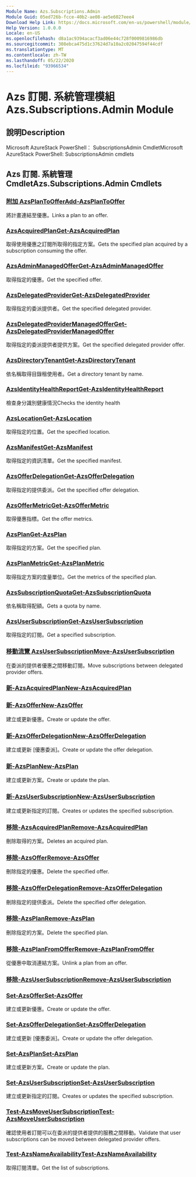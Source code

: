 ```yaml
---
Module Name: Azs.Subscriptions.Admin
Module Guid: 05ed726b-fcce-40b2-ae08-ae5e6027eee4
Download Help Link: https://docs.microsoft.com/en-us/powershell/module/azs.subscriptions.admin
Help Version: 1.0.0.0
Locale: en-US
ms.openlocfilehash: d8a1ac9394acacf3ad06e44c728f0009816986db
ms.sourcegitcommit: 308ebca475d1c37624d7a10a2c02047594f44cdf
ms.translationtype: MT
ms.contentlocale: zh-TW
ms.lasthandoff: 05/22/2020
ms.locfileid: "93966534"
---
```

# <span data-ttu-id="51d34-101">Azs 訂閱. 系統管理模組</span><span class="sxs-lookup"><span data-stu-id="51d34-101">Azs.Subscriptions.Admin Module</span></span>
## <span data-ttu-id="51d34-102">說明</span><span class="sxs-lookup"><span data-stu-id="51d34-102">Description</span></span>
<span data-ttu-id="51d34-103">Microsoft AzureStack PowerShell： SubscriptionsAdmin Cmdlet</span><span class="sxs-lookup"><span data-stu-id="51d34-103">Microsoft AzureStack PowerShell: SubscriptionsAdmin cmdlets</span></span>

## <span data-ttu-id="51d34-104">Azs 訂閱. 系統管理 Cmdlet</span><span class="sxs-lookup"><span data-stu-id="51d34-104">Azs.Subscriptions.Admin Cmdlets</span></span>
### [<span data-ttu-id="51d34-105">附加 AzsPlanToOffer</span><span class="sxs-lookup"><span data-stu-id="51d34-105">Add-AzsPlanToOffer</span></span>](Add-AzsPlanToOffer.md)
<span data-ttu-id="51d34-106">將計畫連結至優惠。</span><span class="sxs-lookup"><span data-stu-id="51d34-106">Links a plan to an offer.</span></span>

### [<span data-ttu-id="51d34-107">AzsAcquiredPlan</span><span class="sxs-lookup"><span data-stu-id="51d34-107">Get-AzsAcquiredPlan</span></span>](Get-AzsAcquiredPlan.md)
<span data-ttu-id="51d34-108">取得使用優惠之訂閱所取得的指定方案。</span><span class="sxs-lookup"><span data-stu-id="51d34-108">Gets the specified plan acquired by a subscription consuming the offer.</span></span>

### [<span data-ttu-id="51d34-109">AzsAdminManagedOffer</span><span class="sxs-lookup"><span data-stu-id="51d34-109">Get-AzsAdminManagedOffer</span></span>](Get-AzsAdminManagedOffer.md)
<span data-ttu-id="51d34-110">取得指定的優惠。</span><span class="sxs-lookup"><span data-stu-id="51d34-110">Get the specified offer.</span></span>

### [<span data-ttu-id="51d34-111">AzsDelegatedProvider</span><span class="sxs-lookup"><span data-stu-id="51d34-111">Get-AzsDelegatedProvider</span></span>](Get-AzsDelegatedProvider.md)
<span data-ttu-id="51d34-112">取得指定的委派提供者。</span><span class="sxs-lookup"><span data-stu-id="51d34-112">Get the specified delegated provider.</span></span>

### [<span data-ttu-id="51d34-113">AzsDelegatedProviderManagedOffer</span><span class="sxs-lookup"><span data-stu-id="51d34-113">Get-AzsDelegatedProviderManagedOffer</span></span>](Get-AzsDelegatedProviderManagedOffer.md)
<span data-ttu-id="51d34-114">取得指定的委派提供者提供方案。</span><span class="sxs-lookup"><span data-stu-id="51d34-114">Get the specified delegated provider offer.</span></span>

### [<span data-ttu-id="51d34-115">AzsDirectoryTenant</span><span class="sxs-lookup"><span data-stu-id="51d34-115">Get-AzsDirectoryTenant</span></span>](Get-AzsDirectoryTenant.md)
<span data-ttu-id="51d34-116">依名稱取得目錄租使用者。</span><span class="sxs-lookup"><span data-stu-id="51d34-116">Get a directory tenant by name.</span></span>

### [<span data-ttu-id="51d34-117">AzsIdentityHealthReport</span><span class="sxs-lookup"><span data-stu-id="51d34-117">Get-AzsIdentityHealthReport</span></span>](Get-AzsIdentityHealthReport.md)
<span data-ttu-id="51d34-118">檢查身分識別健康情況</span><span class="sxs-lookup"><span data-stu-id="51d34-118">Checks the identity health</span></span>

### [<span data-ttu-id="51d34-119">AzsLocation</span><span class="sxs-lookup"><span data-stu-id="51d34-119">Get-AzsLocation</span></span>](Get-AzsLocation.md)
<span data-ttu-id="51d34-120">取得指定的位置。</span><span class="sxs-lookup"><span data-stu-id="51d34-120">Get the specified location.</span></span>

### [<span data-ttu-id="51d34-121">AzsManifest</span><span class="sxs-lookup"><span data-stu-id="51d34-121">Get-AzsManifest</span></span>](Get-AzsManifest.md)
<span data-ttu-id="51d34-122">取得指定的資訊清單。</span><span class="sxs-lookup"><span data-stu-id="51d34-122">Get the specified manifest.</span></span>

### [<span data-ttu-id="51d34-123">AzsOfferDelegation</span><span class="sxs-lookup"><span data-stu-id="51d34-123">Get-AzsOfferDelegation</span></span>](Get-AzsOfferDelegation.md)
<span data-ttu-id="51d34-124">取得指定的提供委派。</span><span class="sxs-lookup"><span data-stu-id="51d34-124">Get the specified offer delegation.</span></span>

### [<span data-ttu-id="51d34-125">AzsOfferMetric</span><span class="sxs-lookup"><span data-stu-id="51d34-125">Get-AzsOfferMetric</span></span>](Get-AzsOfferMetric.md)
<span data-ttu-id="51d34-126">取得優惠指標。</span><span class="sxs-lookup"><span data-stu-id="51d34-126">Get the offer metrics.</span></span>

### [<span data-ttu-id="51d34-127">AzsPlan</span><span class="sxs-lookup"><span data-stu-id="51d34-127">Get-AzsPlan</span></span>](Get-AzsPlan.md)
<span data-ttu-id="51d34-128">取得指定的方案。</span><span class="sxs-lookup"><span data-stu-id="51d34-128">Get the specified plan.</span></span>

### [<span data-ttu-id="51d34-129">AzsPlanMetric</span><span class="sxs-lookup"><span data-stu-id="51d34-129">Get-AzsPlanMetric</span></span>](Get-AzsPlanMetric.md)
<span data-ttu-id="51d34-130">取得指定方案的度量單位。</span><span class="sxs-lookup"><span data-stu-id="51d34-130">Get the metrics of the specified plan.</span></span>

### [<span data-ttu-id="51d34-131">AzsSubscriptionQuota</span><span class="sxs-lookup"><span data-stu-id="51d34-131">Get-AzsSubscriptionQuota</span></span>](Get-AzsSubscriptionQuota.md)
<span data-ttu-id="51d34-132">依名稱取得配額。</span><span class="sxs-lookup"><span data-stu-id="51d34-132">Gets a quota by name.</span></span>

### [<span data-ttu-id="51d34-133">AzsUserSubscription</span><span class="sxs-lookup"><span data-stu-id="51d34-133">Get-AzsUserSubscription</span></span>](Get-AzsUserSubscription.md)
<span data-ttu-id="51d34-134">取得指定的訂閱。</span><span class="sxs-lookup"><span data-stu-id="51d34-134">Get a specified subscription.</span></span>

### [<span data-ttu-id="51d34-135">移動流覽 AzsUserSubscription</span><span class="sxs-lookup"><span data-stu-id="51d34-135">Move-AzsUserSubscription</span></span>](Move-AzsUserSubscription.md)
<span data-ttu-id="51d34-136">在委派的提供者優惠之間移動訂閱。</span><span class="sxs-lookup"><span data-stu-id="51d34-136">Move subscriptions between delegated provider offers.</span></span>

### [<span data-ttu-id="51d34-137">新-AzsAcquiredPlan</span><span class="sxs-lookup"><span data-stu-id="51d34-137">New-AzsAcquiredPlan</span></span>](New-AzsAcquiredPlan.md)


### [<span data-ttu-id="51d34-138">新-AzsOffer</span><span class="sxs-lookup"><span data-stu-id="51d34-138">New-AzsOffer</span></span>](New-AzsOffer.md)
<span data-ttu-id="51d34-139">建立或更新優惠。</span><span class="sxs-lookup"><span data-stu-id="51d34-139">Create or update the offer.</span></span>

### [<span data-ttu-id="51d34-140">新-AzsOfferDelegation</span><span class="sxs-lookup"><span data-stu-id="51d34-140">New-AzsOfferDelegation</span></span>](New-AzsOfferDelegation.md)
<span data-ttu-id="51d34-141">建立或更新 [優惠委派]。</span><span class="sxs-lookup"><span data-stu-id="51d34-141">Create or update the offer delegation.</span></span>

### [<span data-ttu-id="51d34-142">新-AzsPlan</span><span class="sxs-lookup"><span data-stu-id="51d34-142">New-AzsPlan</span></span>](New-AzsPlan.md)
<span data-ttu-id="51d34-143">建立或更新方案。</span><span class="sxs-lookup"><span data-stu-id="51d34-143">Create or update the plan.</span></span>

### [<span data-ttu-id="51d34-144">新-AzsUserSubscription</span><span class="sxs-lookup"><span data-stu-id="51d34-144">New-AzsUserSubscription</span></span>](New-AzsUserSubscription.md)
<span data-ttu-id="51d34-145">建立或更新指定的訂閱。</span><span class="sxs-lookup"><span data-stu-id="51d34-145">Creates or updates the specified subscription.</span></span>

### [<span data-ttu-id="51d34-146">移除-AzsAcquiredPlan</span><span class="sxs-lookup"><span data-stu-id="51d34-146">Remove-AzsAcquiredPlan</span></span>](Remove-AzsAcquiredPlan.md)
<span data-ttu-id="51d34-147">刪除取得的方案。</span><span class="sxs-lookup"><span data-stu-id="51d34-147">Deletes an acquired plan.</span></span>

### [<span data-ttu-id="51d34-148">移除-AzsOffer</span><span class="sxs-lookup"><span data-stu-id="51d34-148">Remove-AzsOffer</span></span>](Remove-AzsOffer.md)
<span data-ttu-id="51d34-149">刪除指定的優惠。</span><span class="sxs-lookup"><span data-stu-id="51d34-149">Delete the specified offer.</span></span>

### [<span data-ttu-id="51d34-150">移除-AzsOfferDelegation</span><span class="sxs-lookup"><span data-stu-id="51d34-150">Remove-AzsOfferDelegation</span></span>](Remove-AzsOfferDelegation.md)
<span data-ttu-id="51d34-151">刪除指定的提供委派。</span><span class="sxs-lookup"><span data-stu-id="51d34-151">Delete the specified offer delegation.</span></span>

### [<span data-ttu-id="51d34-152">移除-AzsPlan</span><span class="sxs-lookup"><span data-stu-id="51d34-152">Remove-AzsPlan</span></span>](Remove-AzsPlan.md)
<span data-ttu-id="51d34-153">刪除指定的方案。</span><span class="sxs-lookup"><span data-stu-id="51d34-153">Delete the specified plan.</span></span>

### [<span data-ttu-id="51d34-154">移除-AzsPlanFromOffer</span><span class="sxs-lookup"><span data-stu-id="51d34-154">Remove-AzsPlanFromOffer</span></span>](Remove-AzsPlanFromOffer.md)
<span data-ttu-id="51d34-155">從優惠中取消連結方案。</span><span class="sxs-lookup"><span data-stu-id="51d34-155">Unlink a plan from an offer.</span></span>

### [<span data-ttu-id="51d34-156">移除-AzsUserSubscription</span><span class="sxs-lookup"><span data-stu-id="51d34-156">Remove-AzsUserSubscription</span></span>](Remove-AzsUserSubscription.md)


### [<span data-ttu-id="51d34-157">Set-AzsOffer</span><span class="sxs-lookup"><span data-stu-id="51d34-157">Set-AzsOffer</span></span>](Set-AzsOffer.md)
<span data-ttu-id="51d34-158">建立或更新優惠。</span><span class="sxs-lookup"><span data-stu-id="51d34-158">Create or update the offer.</span></span>

### [<span data-ttu-id="51d34-159">Set-AzsOfferDelegation</span><span class="sxs-lookup"><span data-stu-id="51d34-159">Set-AzsOfferDelegation</span></span>](Set-AzsOfferDelegation.md)
<span data-ttu-id="51d34-160">建立或更新 [優惠委派]。</span><span class="sxs-lookup"><span data-stu-id="51d34-160">Create or update the offer delegation.</span></span>

### [<span data-ttu-id="51d34-161">Set-AzsPlan</span><span class="sxs-lookup"><span data-stu-id="51d34-161">Set-AzsPlan</span></span>](Set-AzsPlan.md)
<span data-ttu-id="51d34-162">建立或更新方案。</span><span class="sxs-lookup"><span data-stu-id="51d34-162">Create or update the plan.</span></span>

### [<span data-ttu-id="51d34-163">Set-AzsUserSubscription</span><span class="sxs-lookup"><span data-stu-id="51d34-163">Set-AzsUserSubscription</span></span>](Set-AzsUserSubscription.md)
<span data-ttu-id="51d34-164">建立或更新指定的訂閱。</span><span class="sxs-lookup"><span data-stu-id="51d34-164">Creates or updates the specified subscription.</span></span>

### [<span data-ttu-id="51d34-165">Test-AzsMoveUserSubscription</span><span class="sxs-lookup"><span data-stu-id="51d34-165">Test-AzsMoveUserSubscription</span></span>](Test-AzsMoveUserSubscription.md)
<span data-ttu-id="51d34-166">確認使用者訂閱可以在委派的提供者提供的服務之間移動。</span><span class="sxs-lookup"><span data-stu-id="51d34-166">Validate that user subscriptions can be moved between delegated provider offers.</span></span>

### [<span data-ttu-id="51d34-167">Test-AzsNameAvailability</span><span class="sxs-lookup"><span data-stu-id="51d34-167">Test-AzsNameAvailability</span></span>](Test-AzsNameAvailability.md)
<span data-ttu-id="51d34-168">取得訂閱清單。</span><span class="sxs-lookup"><span data-stu-id="51d34-168">Get the list of subscriptions.</span></span>


